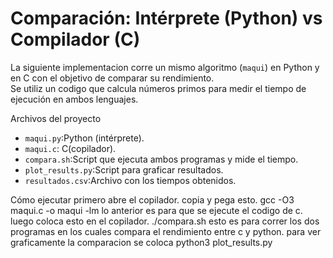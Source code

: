 # Comparación: Intérprete (Python) vs Compilador (C)

La siguiente implementacion corre un mismo algoritmo (`maqui`) en Python y en C con el objetivo de comparar su rendimiento.  
Se utiliz un codigo que calcula números primos para medir el tiempo de ejecución en ambos lenguajes.

Archivos del proyecto
- `maqui.py`:Python (intérprete).
- `maqui.c`: C(copilador).
- `compara.sh`:Script que ejecuta ambos programas y mide el tiempo.
- `plot_results.py`:Script para graficar resultados.
- `resultados.csv`:Archivo con los tiempos obtenidos.

Cómo ejecutar
primero abre el copilador. copia y pega esto.
gcc -O3 maqui.c -o maqui -lm
lo anterior es para que se ejecute el codigo de c.
luego coloca esto en el copilador.
./compara.sh
esto es para correr los dos programas en los cuales compara el rendimiento entre c y python.
para ver graficamente la comparacion se coloca 
python3 plot_results.py
